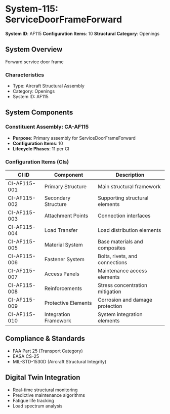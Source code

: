 # System-115: ServiceDoorFrameForward

**System ID**: AF115
**Configuration Items**: 10
**Structural Category**: Openings

## System Overview

Forward service door frame

### Characteristics
- Type: Aircraft Structural Assembly
- Category: Openings
- System ID: AF115

## System Components

### Constituent Assembly: CA-AF115
- **Purpose**: Primary assembly for ServiceDoorFrameForward
- **Configuration Items**: 10
- **Lifecycle Phases**: 11 per CI

### Configuration Items (CIs)

| CI ID | Component | Description |
|-------|-----------|-------------|
| CI-AF115-001 | Primary Structure | Main structural framework |
| CI-AF115-002 | Secondary Structure | Supporting structural elements |
| CI-AF115-003 | Attachment Points | Connection interfaces |
| CI-AF115-004 | Load Transfer | Load distribution elements |
| CI-AF115-005 | Material System | Base materials and composites |
| CI-AF115-006 | Fastener System | Bolts, rivets, and connections |
| CI-AF115-007 | Access Panels | Maintenance access elements |
| CI-AF115-008 | Reinforcements | Stress concentration mitigation |
| CI-AF115-009 | Protective Elements | Corrosion and damage protection |
| CI-AF115-010 | Integration Framework | System integration elements |

## Compliance & Standards
- FAA Part 25 (Transport Category)
- EASA CS-25
- MIL-STD-1530D (Aircraft Structural Integrity)

## Digital Twin Integration
- Real-time structural monitoring
- Predictive maintenance algorithms
- Fatigue life tracking
- Load spectrum analysis
